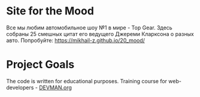 # Site for the Mood

Все мы любим автомобильное шоу №1 в мире - Top Gear.
Здесь собраны 25 смешных цитат его ведущего Джереми Кларксона
о разных авто. Попробуйте: https://mikhail-z.github.io/20_mood/

# Project Goals

The code is written for educational purposes. Training course for web-developers - [DEVMAN.org](https://devman.org)
